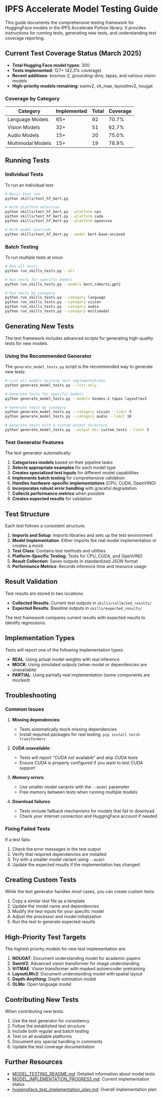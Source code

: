 # IPFS Accelerate Model Testing Guide

This guide documents the comprehensive testing framework for HuggingFace models in the IPFS Accelerate Python library. It provides instructions for running tests, generating new tests, and understanding test coverage reporting.

## Current Test Coverage Status (March 2025)

- **Total Hugging Face model types**: 300
- **Tests implemented**: 127+ (42.3% coverage)
- **Recent additions**: kosmos-2, grounding-dino, tapas, and various vision models
- **High-priority models remaining**: swinv2, vit_mae, layoutlmv2, nougat

### Coverage by Category

| Category | Implemented | Total | Coverage |
|----------|-------------|-------|----------|
| Language Models | 65+ | 92 | 70.7% |
| Vision Models | 32+ | 51 | 62.7% |
| Audio Models | 15+ | 20 | 75.0% |
| Multimodal Models | 15+ | 19 | 78.9% |

## Running Tests

### Individual Tests

To run an individual test:

```bash
# Basic test run
python skills/test_hf_bert.py

# With platform selection
python skills/test_hf_bert.py --platform cpu
python skills/test_hf_bert.py --platform cuda
python skills/test_hf_bert.py --platform openvino

# With model override
python skills/test_hf_bert.py --model bert-base-uncased
```

### Batch Testing

To run multiple tests at once:

```bash
# Run all tests
python run_skills_tests.py --all

# Run tests for specific models
python run_skills_tests.py --models bert,roberta,gpt2

# Run tests by category
python run_skills_tests.py --category language
python run_skills_tests.py --category vision
python run_skills_tests.py --category audio
python run_skills_tests.py --category multimodal
```

## Generating New Tests

The test framework includes advanced scripts for generating high-quality tests for new models.

### Using the Recommended Generator

The `generate_model_tests.py` script is the recommended way to generate new tests:

```bash
# List all models missing test implementations
python generate_model_tests.py --list-only

# Generate tests for specific models
python generate_model_tests.py --models kosmos-2 tapas layoutlmv2

# Generate tests by category
python generate_model_tests.py --category vision --limit 5
python generate_model_tests.py --category audio --limit 10

# Generate tests with a custom output directory
python generate_model_tests.py --output-dir custom_tests --limit 3
```

### Test Generator Features

The test generator automatically:

1. **Categorizes models** based on their pipeline tasks
2. **Selects appropriate examples** for each model type
3. **Creates specialized test inputs** for different model capabilities
4. **Implements batch testing** for comprehensive validation
5. **Handles hardware-specific implementations** (CPU, CUDA, OpenVINO)
6. **Incorporates robust error handling** with graceful degradation
7. **Collects performance metrics** when possible
8. **Creates expected results** for validation

## Test Structure

Each test follows a consistent structure:

1. **Imports and Setup**: Imports libraries and sets up the test environment
2. **Model Implementation**: Either imports the real model implementation or creates a mock
3. **Test Class**: Contains test methods and utilities
4. **Platform-Specific Testing**: Tests for CPU, CUDA, and OpenVINO
5. **Result Collection**: Saves outputs in standardized JSON format
6. **Performance Metrics**: Records inference time and resource usage

## Result Validation

Test results are stored in two locations:

- **Collected Results**: Current test outputs in `skills/collected_results/`
- **Expected Results**: Baseline outputs in `skills/expected_results/`

The test framework compares current results with expected results to identify regressions.

## Implementation Types

Tests will report one of the following implementation types:

- **REAL**: Using actual model weights with real inference
- **MOCK**: Using simulated outputs (when model or dependencies are unavailable)
- **PARTIAL**: Using partially real implementation (some components are mocked)

## Troubleshooting

### Common Issues

1. **Missing dependencies**:
   - Tests automatically mock missing dependencies
   - Install required packages for real testing: `pip install torch transformers`

2. **CUDA unavailable**:
   - Tests will report "CUDA not available" and skip CUDA tests
   - Ensure CUDA is properly configured if you want to test CUDA support

3. **Memory errors**:
   - Use smaller model variants with the `--model` parameter
   - Free memory between tests when running multiple models

4. **Download failures**:
   - Tests include fallback mechanisms for models that fail to download
   - Check your internet connection and HuggingFace account if needed

### Fixing Failed Tests

If a test fails:

1. Check the error messages in the test output
2. Verify that required dependencies are installed
3. Try with a smaller model variant using `--model`
4. Update the expected results if the implementation has changed

## Creating Custom Tests

While the test generator handles most cases, you can create custom tests:

1. Copy a similar test file as a template
2. Update the model name and dependencies
3. Modify the test inputs for your specific model
4. Adjust the processor and model initialization
5. Run the test to generate expected results

## High-Priority Test Targets

The highest priority models for new test implementation are:

1. **NOUGAT**: Document understanding model for academic papers
2. **SwinV2**: Advanced vision transformer for image understanding
3. **ViTMAE**: Vision transformer with masked autoencoder pretraining
4. **LayoutLMv2**: Document understanding model with spatial layout
5. **Depth-Anything**: Depth estimation model
6. **OLMo**: Open language model

## Contributing New Tests

When contributing new tests:

1. Use the test generator for consistency
2. Follow the established test structure
3. Include both regular and batch testing
4. Test on all available platforms
5. Document any special handling in comments
6. Update the test coverage documentation

## Further Resources

- [MODEL_TESTING_README.md](MODEL_TESTING_README.md): Detailed information about model tests
- [MODEL_IMPLEMENTATION_PROGRESS.md](MODEL_IMPLEMENTATION_PROGRESS.md): Current implementation status
- [huggingface_test_implementation_plan.md](huggingface_test_implementation_plan.md): Overall implementation plan